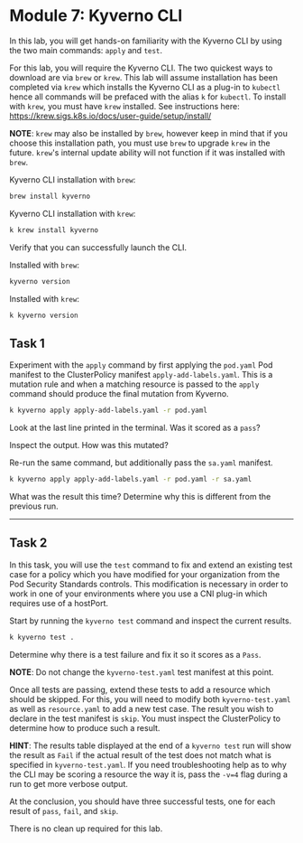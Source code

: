 # Module 7: Kyverno CLI

In this lab, you will get hands-on familiarity with the Kyverno CLI by using
the two main commands: `apply` and `test`.

For this lab, you will require the Kyverno CLI. The two quickest ways to download are
via `brew` or `krew`. This lab will assume installation has been completed via `krew`
which installs the Kyverno CLI as a plug-in to `kubectl` hence all commands will be prefaced
with the alias `k` for `kubectl`. To install with `krew`, you must have `krew` installed. See
instructions here: https://krew.sigs.k8s.io/docs/user-guide/setup/install/

**NOTE**: `krew` may also be installed by `brew`, however keep in mind that if you choose this installation path,
you must use `brew` to upgrade `krew` in the future. `krew`'s internal update ability will not function if it was
installed with `brew`.

Kyverno CLI installation with `brew`:

```sh
brew install kyverno
```

Kyverno CLI installation with `krew`:

```sh
k krew install kyverno
```

Verify that you can successfully launch the CLI.

Installed with `brew`:

```sh
kyverno version
```

Installed with `krew`:

```sh
k kyverno version
```

## Task 1

Experiment with the `apply` command by first applying the `pod.yaml` Pod manifest to the
ClusterPolicy manifest `apply-add-labels.yaml`. This is a mutation rule and when a matching
resource is passed to the `apply` command should produce the final mutation from Kyverno.

```sh
k kyverno apply apply-add-labels.yaml -r pod.yaml
```

Look at the last line printed in the terminal. Was it scored as a `pass`?

Inspect the output. How was this mutated?

Re-run the same command, but additionally pass the `sa.yaml` manifest.

```sh
k kyverno apply apply-add-labels.yaml -r pod.yaml -r sa.yaml
```

What was the result this time? Determine why this is different from the previous run.


----------------------------------------------------------------------------------------------


## Task 2

In this task, you will use the `test` command to fix and extend an existing test case for a policy
which you have modified for your organization from the Pod Security Standards controls. This
modification is necessary in order to work in one of your environments where you use a CNI plug-in
which requires use of a hostPort.

Start by running the `kyverno test` command and inspect the current results.

```sh
k kyverno test .
```

Determine why there is a test failure and fix it so it scores as a `Pass`.

**NOTE**: Do not change the `kyverno-test.yaml` test manifest at this point.

Once all tests are passing, extend these tests to add a resource
which should be skipped. For this, you will need to modify both `kyverno-test.yaml`
as well as `resource.yaml` to add a new test case. The result you wish to declare
in the test manifest is `skip`. You must inspect the ClusterPolicy to determine
how to produce such a result.

**HINT**: The results table displayed at the end of a `kyverno test` run will show the result
as `Fail` if the actual result of the test does not match what is specified in `kyverno-test.yaml`.
If you need troubleshooting help as to why the CLI may be scoring a resource the way it is,
pass the `-v=4` flag during a run to get more verbose output.

At the conclusion, you should have three successful tests, one for each result of `pass`, `fail`, and `skip`.

There is no clean up required for this lab.
